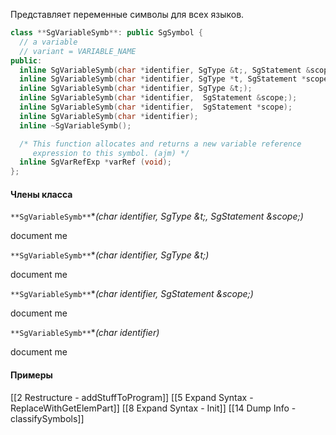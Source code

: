 Представляет переменные символы для всех языков.
```cpp
class **SgVariableSymb**: public SgSymbol {
  // a variable
  // variant = VARIABLE_NAME
public:
  inline SgVariableSymb(char *identifier, SgType &t;, SgStatement &scope;);
  inline SgVariableSymb(char *identifier, SgType *t, SgStatement *scope);
  inline SgVariableSymb(char *identifier, SgType &t;);
  inline SgVariableSymb(char *identifier,  SgStatement &scope;);
  inline SgVariableSymb(char *identifier,  SgStatement *scope);
  inline SgVariableSymb(char *identifier);
  inline ~SgVariableSymb();

  /* This function allocates and returns a new variable reference
     expression to this symbol. (ajm) */
  inline SgVarRefExp *varRef (void);
};
```
#### Члены класса

`**SgVariableSymb**`**(char *identifier, SgType &t;, SgStatement &scope;)**

document me

`**SgVariableSymb**`**(char *identifier, SgType &t;)**

document me

`**SgVariableSymb**`**(char *identifier, SgStatement &scope;)**

document me

`**SgVariableSymb**`**(char *identifier)**

document me


#### Примеры
[[2 Restructure - addStuffToProgram]]
[[5 Expand Syntax - ReplaceWithGetElemPart]]
[[8 Expand Syntax - Init]]
[[14 Dump Info - classifySymbols]]
